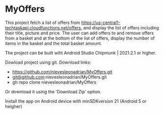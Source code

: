 # MyOffers

This project fetch a list of offers from https://us-central1-techtaskapi.cloudfunctions.net/offers, and display the list of offers including their title, picture and price. The user can add offers to and remove offers from a basket and at the bottom of the list of offers, display the number of items in the basket and the total basket amount.

The project can be built wiht Android Studio Chipmunk | 2021.2.1 or higher.

Dowload project using git.
Download links: 
- https://github.com/nievesleonadrian/MyOffers.git
- git@github.com:nievesleonadrian/MyOffers.git
- gh repo clone nievesleonadrian/MyOffers

Or download it using the 'Download Zip' option.

Install the app on Android device with minSDKversion 21 (Android 5 or heigher) 
